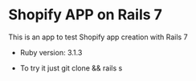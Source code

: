 # Shopify APP on Rails 7

This is an app to test Shopify app creation with Rails 7 

* Ruby version: 3.1.3

* To try it just git clone && rails s 
